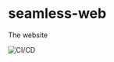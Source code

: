# seamless-web
The website

![CI/CD](https://github.com/seamless-io/seamless-web/workflows/CI_CD/badge.svg)
